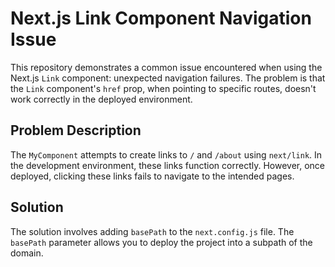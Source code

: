 # Next.js Link Component Navigation Issue

This repository demonstrates a common issue encountered when using the Next.js `Link` component: unexpected navigation failures.  The problem is that the `Link` component's `href` prop, when pointing to specific routes, doesn't work correctly in the deployed environment. 

## Problem Description

The `MyComponent` attempts to create links to `/` and `/about` using `next/link`. In the development environment, these links function correctly. However, once deployed, clicking these links fails to navigate to the intended pages.

## Solution

The solution involves adding `basePath` to the `next.config.js` file. The `basePath` parameter allows you to deploy the project into a subpath of the domain.